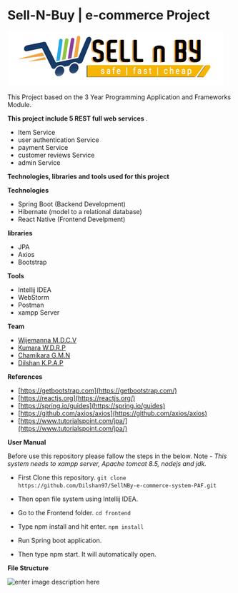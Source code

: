
# Sell-N-Buy | e-commerce Project 

![enter image description here](https://raw.githubusercontent.com/Dilshan97/SellNBy-e-commerce-system-PAF/master/Frontend/public/assets/img/sellNby.png?token=AGSG26GPD2KXED6OMFXA22C45GTI6)

This Project based on the 3 Year Programming Application and Frameworks Module. 

**This project include 5 REST full web services** .
 - Item Service
 - user authentication Service
 - payment Service
 - customer reviews Service
 - admin Service

**Technologies, libraries and tools used for this project**

**Technologies**
 - Spring Boot (Backend Development)
 - Hibernate (model to a relational database)
 - React Native (Frontend Develpment)
 
**libraries** 
 - JPA 
 - Axios
 - Bootstrap
 
 **Tools**
 - Intellij IDEA
 - WebStorm
 - Postman
 - xampp Server


 **Team**
 
 - [Wijemanna M.D.C.V](https://github.com/chathurkavishmantha)
 - [Kumara W.D.R.P](https://github.com/Dilshan97)
 - [Chamikara G.M.N](https://github.com/NuwanChamikara)
 - [Dilshan K.P.A.P](https://github.com/djashan)

  **References**
 - [https://getbootstrap.com](https://getbootstrap.com/)
 - [https://reactjs.org](https://reactjs.org/)
 - [https://spring.io/guides](https://spring.io/guides)
 - [https://github.com/axios/axios](https://github.com/axios/axios)
 - [https://www.tutorialspoint.com/jpa/](https://www.tutorialspoint.com/jpa/)
	 
 
 **User Manual**
   
 Before use this repository please fallow the steps in the below.
 Note - *This system needs to xampp server, Apache tomcat 8.5, nodejs and jdk.*
    
  - First Clone this repository. 
         `git clone https://github.com/Dilshan97/SellNBy-e-commerce-system-PAF.git ` 
    
  - Then open file system using Intellij IDEA.
    
  - Go to the Frontend folder. 
          `cd frontend`
    
  - Type npm install and hit enter. 
          `npm install`
	    
  - Run Spring boot application.
	    
  - Then type npm start. It will automatically open.
  
  
  **File Structure**
  
  ![enter image description here](https://lh3.googleusercontent.com/gH5ICneEoK7MMp3woBywF7pBwu_hSn-kwaEOb_S9ACiqaN9Z7UyRQubHo7WELWVc1sovi2FnjutD)
	
